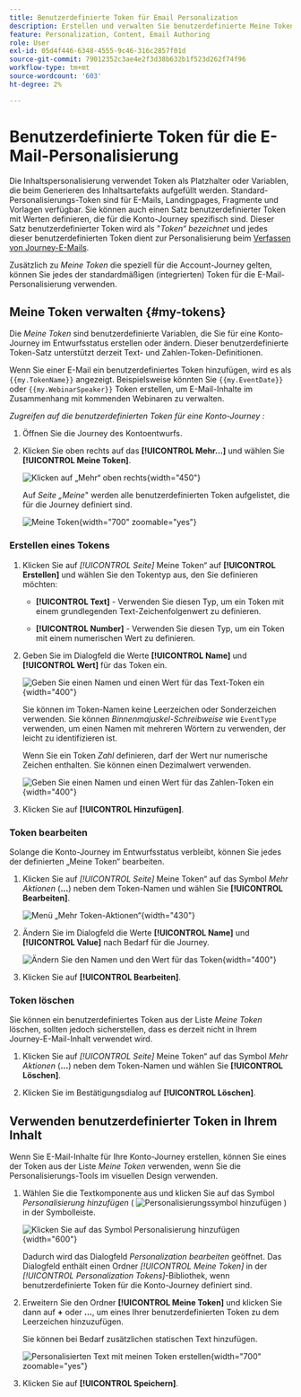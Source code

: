 ```yaml
---
title: Benutzerdefinierte Token für Email Personalization
description: Erstellen und verwalten Sie benutzerdefinierte Meine Token für die dynamische E-Mail-Personalisierung - definieren Sie Text- und Zahlenvariablen für Account-Journey in Journey Optimizer B2B edition.
feature: Personalization, Content, Email Authoring
role: User
exl-id: 05d4f446-6348-4555-9c46-316c2857f01d
source-git-commit: 79012352c3ae4e2f3d38b632b1f523d262f74f96
workflow-type: tm+mt
source-wordcount: '603'
ht-degree: 2%

---
```


# Benutzerdefinierte Token für die E-Mail-Personalisierung

Die Inhaltspersonalisierung verwendet Token als Platzhalter oder Variablen, die beim Generieren des Inhaltsartefakts aufgefüllt werden. Standard-Personalisierungs-Token sind für E-Mails, Landingpages, Fragmente und Vorlagen verfügbar. Sie können auch einen Satz benutzerdefinierter Token mit Werten definieren, die für die Konto-Journey spezifisch sind. Dieser Satz benutzerdefinierter Token wird als &quot;_Token“ bezeichnet_ und jedes dieser benutzerdefinierten Token dient zur Personalisierung beim [Verfassen von Journey-E-Mails](./email-authoring.md#content-authoring---personalization).

Zusätzlich zu _Meine Token_ die speziell für die Account-Journey gelten, können Sie jedes der standardmäßigen (integrierten) Token für die E-Mail-Personalisierung verwenden.

## Meine Token verwalten {#my-tokens}

Die _Meine Token_ sind benutzerdefinierte Variablen, die Sie für eine Konto-Journey im Entwurfsstatus erstellen oder ändern. Dieser benutzerdefinierte Token-Satz unterstützt derzeit Text- und Zahlen-Token-Definitionen.

Wenn Sie einer E-Mail ein benutzerdefiniertes Token hinzufügen, wird es als `{{my.TokenName}}` angezeigt. Beispielsweise könnten Sie `{{my.EventDate}}` oder `{{my.WebinarSpeaker}}` Token erstellen, um E-Mail-Inhalte im Zusammenhang mit kommenden Webinaren zu verwalten.

_Zugreifen auf die benutzerdefinierten Token für eine Konto-Journey :_

1. Öffnen Sie die Journey des Kontoentwurfs.

1. Klicken Sie oben rechts auf das **[!UICONTROL Mehr…]** und wählen Sie **[!UICONTROL Meine Token]**.

   ![Klicken auf „Mehr“ oben rechts](../journeys/assets/account-journey-draft-more-menu.png){width="450"}

   Auf _Seite „Meine_&quot; werden alle benutzerdefinierten Token aufgelistet, die für die Journey definiert sind.

   ![Meine Token](./assets/my-tokens-list-page.png){width="700" zoomable="yes"}

### Erstellen eines Tokens

1. Klicken Sie auf _[!UICONTROL Seite]_ Meine Token“ auf **[!UICONTROL Erstellen]** und wählen Sie den Tokentyp aus, den Sie definieren möchten:

   * **[!UICONTROL Text]** - Verwenden Sie diesen Typ, um ein Token mit einem grundlegenden Text-Zeichenfolgenwert zu definieren.

   * **[!UICONTROL Number]** - Verwenden Sie diesen Typ, um ein Token mit einem numerischen Wert zu definieren.

1. Geben Sie im Dialogfeld die Werte **[!UICONTROL Name]** und **[!UICONTROL Wert]** für das Token ein.

   ![Geben Sie einen Namen und einen Wert für das Text-Token ein](./assets/my-tokens-create-text-token-dialog.png){width="400"}

   Sie können im Token-Namen keine Leerzeichen oder Sonderzeichen verwenden. Sie können _Binnenmajuskel-Schreibweise_ wie `EventType` verwenden, um einen Namen mit mehreren Wörtern zu verwenden, der leicht zu identifizieren ist.

   Wenn Sie ein Token _Zahl_ definieren, darf der Wert nur numerische Zeichen enthalten. Sie können einen Dezimalwert verwenden.

   ![Geben Sie einen Namen und einen Wert für das Zahlen-Token ein](./assets/my-tokens-create-number-token-dialog.png){width="400"}

1. Klicken Sie auf **[!UICONTROL Hinzufügen]**.

### Token bearbeiten

Solange die Konto-Journey im Entwurfsstatus verbleibt, können Sie jedes der definierten „Meine Token“ bearbeiten.

1. Klicken Sie auf _[!UICONTROL Seite]_ Meine Token“ auf das Symbol _Mehr Aktionen_ (**…**) neben dem Token-Namen und wählen Sie **[!UICONTROL Bearbeiten]**.

   ![Menü „Mehr Token-Aktionen“](./assets/my-tokens-more-actions.png){width="430"}

1. Ändern Sie im Dialogfeld die Werte **[!UICONTROL Name]** und **[!UICONTROL Value]** nach Bedarf für die Journey.

   ![Ändern Sie den Namen und den Wert für das Token](./assets/my-tokens-edit-text-token-dialog.png){width="400"}

1. Klicken Sie auf **[!UICONTROL Bearbeiten]**.

### Token löschen

Sie können ein benutzerdefiniertes Token aus der Liste _Meine Token_ löschen, sollten jedoch sicherstellen, dass es derzeit nicht in Ihrem Journey-E-Mail-Inhalt verwendet wird.

1. Klicken Sie auf _[!UICONTROL Seite]_ Meine Token“ auf das Symbol _Mehr Aktionen_ (**…**) neben dem Token-Namen und wählen Sie **[!UICONTROL Löschen]**.

1. Klicken Sie im Bestätigungsdialog auf **[!UICONTROL Löschen]**.

## Verwenden benutzerdefinierter Token in Ihrem Inhalt

Wenn Sie E-Mail-Inhalte für Ihre Konto-Journey erstellen, können Sie eines der Token aus der Liste _Meine Token_ verwenden, wenn Sie die Personalisierungs-Tools im visuellen Design verwenden.

1. Wählen Sie die Textkomponente aus und klicken Sie auf das Symbol _Personalisierung hinzufügen_ ( ![Personalisierungssymbol hinzufügen](../../assets/do-not-localize/icon-personalization-field.svg) ) in der Symbolleiste.

   ![Klicken Sie auf das Symbol Personalisierung hinzufügen &#x200B;](./assets/email-personalize-text.png){width="600"}

   Dadurch wird das Dialogfeld _Personalization bearbeiten_ geöffnet. Das Dialogfeld enthält einen Ordner _[!UICONTROL Meine Token]_ in der _[!UICONTROL Personalization Tokens]_-Bibliothek, wenn benutzerdefinierte Token für die Konto-Journey definiert sind.

1. Erweitern Sie den Ordner **[!UICONTROL Meine Token]** und klicken Sie dann auf **+** oder **…**, um eines Ihrer benutzerdefinierten Token zu dem Leerzeichen hinzuzufügen.

   Sie können bei Bedarf zusätzlichen statischen Text hinzufügen.

   ![Personalisierten Text mit meinen Token erstellen](./assets/personalization-edit-dialog-my-tokens.png){width="700" zoomable="yes"}

1. Klicken Sie auf **[!UICONTROL Speichern]**.
